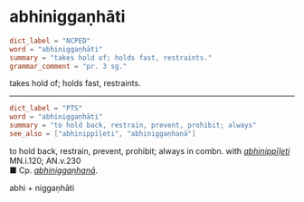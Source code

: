 # abhiniggaṇhāti

``` toml
dict_label = "NCPED"
word = "abhiniggaṇhāti"
summary = "takes hold of; holds fast, restraints."
grammar_comment = "pr. 3 sg."
```

takes hold of; holds fast, restraints.

--------------------

``` toml
dict_label = "PTS"
word = "abhiniggaṇhāti"
summary = "to hold back, restrain, prevent, prohibit; always"
see_also = ["abhinippīḷeti", "abhiniggaṇhanā"]
```

to hold back, restrain, prevent, prohibit; always in combn. with *[abhinippīḷeti](abhinippīḷeti.md)* MN.i.120; AN.v.230  
■ Cp. *[abhiniggaṇhanā](abhiniggaṇhanā.md)*.

abhi \+ niggaṇhāti

